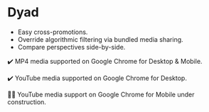 # Dyad
* Easy cross-promotions.
* Override algorithmic filtering via bundled media sharing.
* Compare perspectives side-by-side.

✔️ MP4 media supported on Google Chrome for Desktop & Mobile.

✔️ YouTube media supported on Google Chrome for Desktop.

👷‍♀️ YouTube media support on Google Chrome for Mobile under construction.
  
